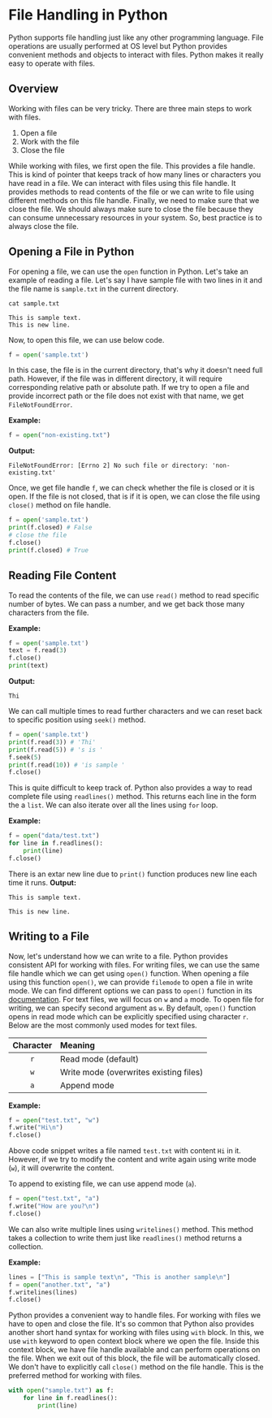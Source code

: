 # File Handling in Python

Python supports file handling just like any other programming language. File operations are usually performed at OS level but Python provides convenient methods and objects to interact with files. Python makes it really easy to operate with files.

## Overview

Working with files can be very tricky. There are three main steps to work with files.

1. Open a file
2. Work with the file
3. Close the file

While working with files, we first open the file. This provides a file handle. This is kind of pointer that keeps track of how many lines or characters you have read in a file. We can interact with files using this file handle. It provides methods to read contents of the file or we can write to file using different methods on this file handle. Finally, we need to make sure that we close the file. We should always make sure to close the file because they can consume unnecessary resources in your system. So, best practice is to always close the file.

## Opening a File in Python

For opening a file, we can use the `open` function in Python. Let's take an example of reading a file. Let's say I have sample file with two lines in it and the file name is `sample.txt` in the current directory.

```shell
cat sample.txt
```

```output{ lineNos=false }
This is sample text.
This is new line.
```

Now, to open this file, we can use below code.

```python
f = open('sample.txt')
```

In this case, the file is in the current directory, that's why it doesn't need full path. However, if the file was in different directory, it will require corresponding relative path or absolute path. If we try to open a file and provide incorrect path or the file does not exist with that name, we get `FileNotFoundError`.

**Example:**

```python
f = open("non-existing.txt")
```

**Output:**

```output{ lineNos=false }
FileNotFoundError: [Errno 2] No such file or directory: 'non-existing.txt'
```

Once, we get file handle `f`, we can check whether the file is closed or it is open. If the file is not closed, that is if it is open, we can close the file using `close()` method on file handle.

```python
f = open('sample.txt')
print(f.closed) # False
# close the file
f.close()
print(f.closed) # True
```

## Reading File Content

To read the contents of the file, we can use `read()` method to read specific number of bytes. We can pass a number, and we get back those many characters from the file.

**Example:**

```python
f = open('sample.txt')
text = f.read(3)
f.close()
print(text)
```

**Output:**

```output{ lineNos=false }
Thi
```

We can call multiple times to read further characters and we can reset back to specific position using `seek()` method.


```python
f = open('sample.txt')
print(f.read(3)) # 'Thi'
print(f.read(5)) # 's is '
f.seek(5)
print(f.read(10)) # 'is sample '
f.close()
```

This is quite difficult to keep track of. Python also provides a way to read complete file using `readlines()` method. This returns each line in the form the a `list`. We can also iterate over all the lines using `for` loop.

**Example:**

```python
f = open("data/test.txt")
for line in f.readlines():
    print(line)
f.close()
```

There is an extar new line due to `print()` function produces new line each time it runs.
**Output:**

```output{ lineNos=false }
This is sample text.

This is new line.
```

## Writing to a File

Now, let's understand how we can write to a file. Python provides consistent API for working with files. For writing files, we can use the same file handle which we can get using `open()` function. When opening a file using this function `open()`, we can provide `filemode` to open a file in write mode. We can find different options we can pass to `open()` function in its [documentation](https://docs.python.org/3/library/functions.html#open). For text files, we will focus on `w` and `a` mode. To open file for writing, we can specify second argument as `w`. By default, `open()` function opens in read mode which can be explicitly specified using character `r`. Below are the most commonly used modes for text files.

| Character | Meaning |
|:----------:|:-------|
| `r` | Read mode (default) |
| `w` | Write mode (overwrites existing files) |
| `a` | Append mode |

**Example:**

```python
f = open("test.txt", "w")
f.write("Hi\n")
f.close()
```

Above code snippet writes a file named `test.txt` with content `Hi` in it. However, if we try to modify the content and write again using write mode (`w`), it will overwrite the content.

To append to existing file, we can use append mode (`a`).

```python
f = open("test.txt", "a")
f.write("How are you?\n")
f.close()
```

We can also write multiple lines using `writelines()` method. This method takes a collection to write them just like `readlines()` method returns a collection.

**Example:**

```python
lines = ["This is sample text\n", "This is another sample\n"]
f = open("another.txt", "a")
f.writelines(lines)
f.close()
```

Python provides a convenient way to handle files. For working with files we have to open and close the file. It's so common that Python also provides another short hand syntax for working with files using `with` block. In this, we use `with` keyword to open context block where we open the file. Inside this context block, we have file handle available and can perform operations on the file. When we exit out of this block, the file will be automatically closed. We don't have to explicitly call `close()` method on the file handle. This is the preferred method for working with files.

```python
with open("sample.txt") as f:
    for line in f.readlines():
        print(line)
```